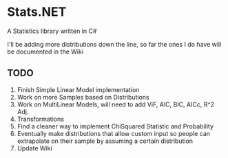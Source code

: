 # Stats.NET
A Statistics library written in C#

I'll be adding more distributions down the line, so far the ones I do have will be documented in the Wiki

## TODO
1) Finish Simple Linear Model implementation
2) Work on more Samples based on Distributions
3) Work on MultiLinear Models, will need to add ViF, AIC, BIC, AICc, R^2 Adj. 
4) Transformations
5) Find a cleaner way to implement ChiSquared Statistic and Probability
6) Eventually make distributions that allow custom input so people can extrapolate on their sample by assuming a certain distribution
7) Update Wiki
